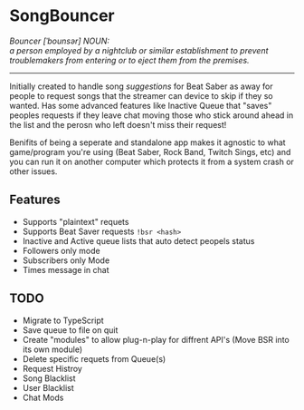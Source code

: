 # SongBouncer

_Bouncer [ˈbounsər] NOUN:  
a person employed by a nightclub or similar establishment to prevent troublemakers from entering or to eject them from the premises._

-----------

Initially created to handle song _suggestions_ for Beat Saber as away for people to request songs that the streamer can device to skip if they so wanted.
Has some advanced features like Inactive Queue that "saves" peoples requests if they leave chat moving those who stick around ahead in the list and the perosn who left doesn't miss their request!

Benifits of being a seperate and standalone app makes it agnostic to what game/program you're using (Beat Saber, Rock Band, Twitch Sings, etc) and you can  run it on another computer which protects it from a system crash or other issues.

## Features

* Supports "plaintext" requets
* Supports Beat Saver requests `!bsr <hash>`
* Inactive and Active queue lists that auto detect peopels status
* Followers only mode
* Subscribers only Mode
* Times message in chat

## TODO

* Migrate to TypeScript
* Save queue to file on quit
* Create "modules" to allow plug-n-play for diffrent API's (Move BSR into its own module)
* Delete specific requets from Queue(s)
* Request Histroy
* Song Blacklist
* User Blacklist
* Chat Mods
  